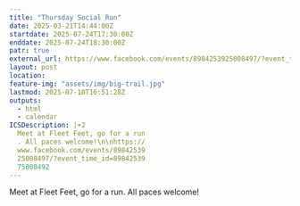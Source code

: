 ```yaml
---
title: "Thursday Social Run"
date: 2025-03-21T14:44:00Z
startdate: 2025-07-24T17:30:00Z
enddate: 2025-07-24T18:30:00Z
patr: true
external_url: https://www.facebook.com/events/8984253925008497/?event_time_id=8984253975008492
layout: post
location: 
feature-img: "assets/img/big-trail.jpg"
lastmod: 2025-07-10T16:51:28Z
outputs:
  - html
  - calendar
ICSDescription: |+2
  Meet at Fleet Feet, go for a run  . All paces welcome!\n\nhttps://  www.facebook.com/events/89842539  25008497/?event_time_id=89842539  75008492
---
```


Meet at Fleet Feet, go for a run. All paces welcome!<br>
  <br>
  

